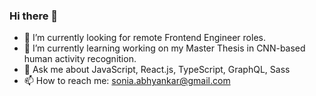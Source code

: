 ### Hi there 👋

<!--
**soniaabhyankar/soniaabhyankar** is a ✨ _special_ ✨ repository because its `README.md` (this file) appears on your GitHub profile.

Here are some ideas to get you started:

- 🔭 I’m currently working on ...
- 🌱 I’m currently learning ...
- 👯 I’m looking to collaborate on ...
- 🤔 I’m looking for help with ...
- 💬 Ask me about ...
- 📫 How to reach me: ...
- 😄 Pronouns: ...
- ⚡ Fun fact: ...
-->
- 🔭 I’m currently looking for remote Frontend Engineer roles.
- 🌱 I’m currently learning working on my Master Thesis in CNN-based human activity recognition.
- 💬 Ask me about JavaScript, React.js, TypeScript, GraphQL, Sass
- 📫 How to reach me: sonia.abhyankar@gmail.com
